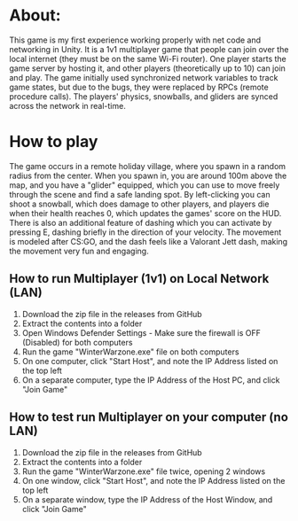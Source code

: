 # About:
This game is my first experience working properly with net code and networking in Unity. It is a 1v1 multiplayer game that people can join over the local internet (they must be on the same Wi-Fi router). 
One player starts the game server by hosting it, and other players (theoretically up to 10) can join and play. The game initially used synchronized network variables to track game states, but due to the bugs, they were replaced by
RPCs (remote procedure calls). The players' physics, snowballs, and gliders are synced across the network in real-time.

# How to play
The game occurs in a remote holiday village, where you spawn in a random radius from the center. When you spawn in, you are around 100m above the map, and you have a "glider" equipped, 
which you can use to move freely through the scene and find a safe landing spot. By left-clicking you can shoot a snowball, which does damage to other players, and players die when their health reaches 0, which updates the games' score on the HUD.
There is also an additional feature of dashing which you can activate by pressing E, dashing briefly in the direction of your velocity. The movement is modeled after CS:GO, and the dash feels like a Valorant Jett dash, making the movement 
very fun and engaging.


## How to run Multiplayer (1v1) on Local Network (LAN)
1. Download the zip file in the releases from GitHub
2. Extract the contents into a folder
3. Open Windows Defender Settings - Make sure the firewall is OFF (Disabled) for both computers
4. Run the game "WinterWarzone.exe" file on both computers
5. On one computer, click "Start Host", and note the IP Address listed on the top left
6. On a separate computer, type the IP Address of the Host PC, and click "Join Game"

## How to test run Multiplayer on your computer (no LAN)
1. Download the zip file in the releases from GitHub
2. Extract the contents into a folder
4. Run the game "WinterWarzone.exe" file twice, opening 2 windows
5. On one window, click "Start Host", and note the IP Address listed on the top left
6. On a separate window, type the IP Address of the Host Window, and click "Join Game"
